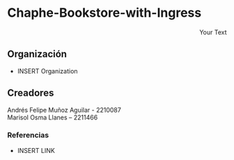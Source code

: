 # Chaphe-Bookstore-with-Ingress

<p style='text-align: right;'> Your Text </p>

## Organización
* INSERT Organization

## Creadores
Andrés Felipe Muñoz Aguilar - 2210087 \
Marisol Osma Llanes – 2211466

### Referencias
* INSERT LINK
